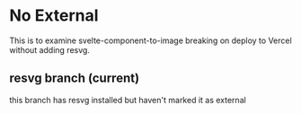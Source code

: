 # No External

This is to examine svelte-component-to-image breaking on deploy to Vercel without adding resvg.

## resvg branch (current)

this branch has resvg installed but haven't marked it as external
